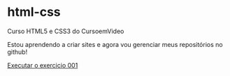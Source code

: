 # html-css
 Curso HTML5 e CSS3 do CursoemVideo

Estou aprendendo a criar sites e agora vou gerenciar meus repositórios no github!

<a href="https://gabrielsantana0.github.io/html-css/exercicios/ex001/index.html"> Executar o exercicio 001 </a>
